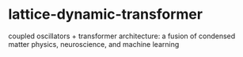 # lattice-dynamic-transformer
coupled oscillators + transformer architecture: a fusion of condensed matter physics, neuroscience, and machine learning
